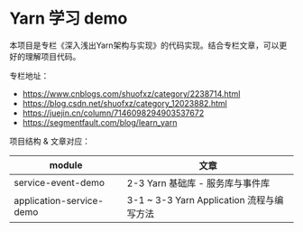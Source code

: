 # Yarn 学习 demo

本项目是专栏《深入浅出Yarn架构与实现》的代码实现。结合专栏文章，可以更好的理解项目代码。

专栏地址：
* https://www.cnblogs.com/shuofxz/category/2238714.html
* https://blog.csdn.net/shuofxz/category_12023882.html
* https://juejin.cn/column/7146098294903537672
* https://segmentfault.com/blog/learn_yarn

项目结构 & 文章对应：

| module | 文章 |
| --- | --- |
| service-event-demo | 2-3 Yarn 基础库 - 服务库与事件库 |
| application-service-demo | 3-1 ~ 3-3 Yarn Application 流程与编写方法 |
